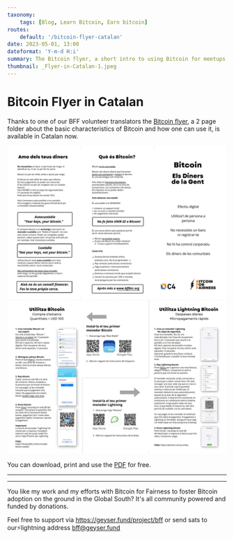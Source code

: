 ```yaml
---
taxonomy:
    tags: [Blog, Learn Bitcoin, Earn bitcoin]
routes:
    default: '/bitcoin-flyer-catalan'
date: 2023-05-01, 13:00
dateformat: 'Y-m-d H:i'
summary: The Bitcoin flyer, a short intro to using Bitcoin for meetups and beginners is available in Catalan now.
thumbnail: _Flyer-in-Catalan-1.jpeg
---
```


# Bitcoin Flyer in Catalan

Thanks to one of our BFF volunteer translators the [Bitcoin flyer](https://bffbtc.org/flyer), a 2 page folder about the basic characteristics of Bitcoin and how one can use it, is available in Catalan now.

![](_Flyer-in-Catalan-1.jpeg)
![](_Flyer-in-Catalan-2.jpeg)

You can download, print and use the [PDF](https://bffbtc.org/flyer) for free.

-----
<div class="_form_1"></div><script src="https://bff.activehosted.com/f/embed.php?id=1" type="text/javascript" charset="utf-8"></script>

-----
You like my work and my efforts with Bitcoin for Fairness to foster Bitcoin adoption on the ground in the Global South? It's all community powered and funded by donations. 

Feel free to support via https://geyser.fund/project/bff or send sats to our⚡️lightning address bff@geyser.fund 
